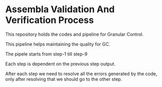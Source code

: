 # Assembla Validation And Verification Process

This repository holds the codes and pipeline for Granular Control.

This pipeline helps maintaining the quality for GC.

The pipele starts from step-1 till step-9

Each step is dependent on the previous step output.

After each step we need to resolve all the errors generated by the code, only after resolving that we should go to the other step.
